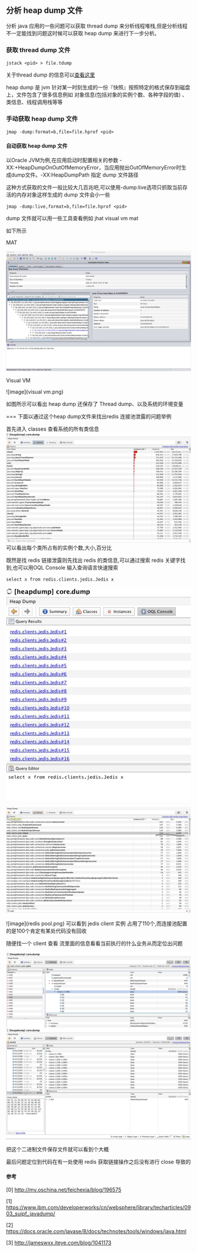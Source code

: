 ## 分析 heap dump 文件

分析 java 应用的一些问题可以获取 thread dump 来分析线程堆栈,但是分析线程不一定能找到问题这时候可以获取 heap dump 来进行下一步分析。

### 获取 thread dump 文件

```
jstack <pid> > file.tdump
```

关于thread dump 的信息可以[查看这里](http://jameswxx.iteye.com/blog/1041173)

heap dump 是 jvm 针对某一时刻生成的一份『快照』按照特定的格式保存到磁盘上，文件包含了很多信息例如 对象信息(包括对象的实例个数、各种字段的值) 、类信息、线程调用栈等等

### 手动获取 heap dump 文件 
```
jmap -dump:format=b,file=file.hprof <pid>
```
#### 自动获取 heap dump 文件
以Oracle JVM为例,在应用启动时配置相关的参数 -XX:+HeapDumpOnOutOfMemoryError，当应用抛出OutOfMemoryError时生成dump文件。-XX:HeapDumpPath 指定 dump 文件路径

这种方式获取的文件一般比较大几百兆吧,可以使用-dump:live选项只抓取当前存活的内存对象这样生成的 dump 文件会小一些
```
jmap -dump:live,format=b,file=file.hprof <pid>
```
dump 文件就可以用一些工具查看例如 jhat visual vm mat

如下所示

MAT

![image](ha456.png)

Visual VM

![image](visual vm.png)

如图所示可以看出 heap dump 还保存了 Thread dump、以及系统的环境变量

===
下面以通过这个heap dump文件来找出redis 连接池泄露的问题举例

首先进入 classes 查看系统的所有类信息
![image](class.png)
可以看出每个类所占有的实例个数,大小,百分比

既然是找 redis 链接泄露则先找出 redis 的类信息,可以通过搜索 redis 关键字找到,也可以用OQL Console 输入查询语言快速搜索

```
select x from redis.clients.jedis.Jedis x
```

![image](oql.png)

![image](redis.png)

![image](redis pool.png)
可以看到 jedis client 实例 占用了110个,而连接池配置的是100个肯定有某处代码没有回收

随便找一个 client 查看 流里面的信息看看当前执行的什么业务从而定位出问题

![image](output.png)
![image](data.png)

把这个二进制文件保存文件就可以看到个大概

最后问题定位到代码在有一处使用 redis 获取链接操作之后没有进行 close 导致的




#### 参考

[0] http://my.oschina.net/feichexia/blog/196575

[1] https://www.ibm.com/developerworks/cn/websphere/library/techarticles/0903_suipf_javadump/

[2] https://docs.oracle.com/javase/8/docs/technotes/tools/windows/java.html

[3] http://jameswxx.iteye.com/blog/1041173